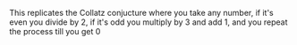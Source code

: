 This replicates the Collatz conjucture where you take any number,
if it's even you divide by 2, if it's odd you multiply by 3 and add 1, 
and you repeat the process till you get 0 
